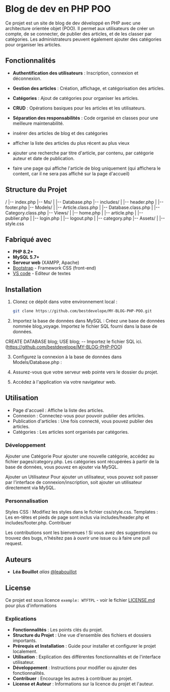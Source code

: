 # Blog de dev en PHP POO

Ce projet est un site de blog de dev développé en PHP avec une architecture orientée objet (POO). Il permet aux utilisateurs de créer un compte, de se connecter, de publier des articles, et de les classer par catégories. Les administrateurs peuvent également ajouter des catégories pour organiser les articles.

## Fonctionnalités

- **Authentification des utilisateurs** : Inscription, connexion et déconnexion.
- **Gestion des articles** : Création, affichage, et catégorisation des articles.
- **Catégories** : Ajout de catégories pour organiser les articles.
- **CRUD** : Opérations basiques pour les articles et les utilisateurs.
- **Séparation des responsabilités** : Code organisé en classes pour une meilleure maintenabilité.

- insérer des articles de blog et des catégories
- afficher la liste des articles du plus récent au plus vieux
- ajouter une recherche par titre d'article, par contenu, par catégorie auteur et date de publication.
- faire une page qui affiche l'article de blog uniquement (qui affichera le content, car il ne sera pas affiché sur la page d'accueil)

## Structure du Projet

/
|-- index.php
|-- Ms/
| |-- Database.php
|-- includes/
| |-- header.php
| |-- footer.php
|-- Models/
| |-- Article.class.php
| |-- Database.class.php
| |-- Category.class.php
|-- Views/
| |-- home.php
| |-- article.php
| |-- publier.php
| |-- login.php
| |-- logout.php
| |-- category.php
|-- Assets/
| |-- style.css

## Fabriqué avec

- **PHP 8.2+**
- **MySQL 5.7+**
- **Serveur web** (XAMPP, Apache)
- [Bootstrap](https://getbootstrap.com) - Framework CSS (front-end)
- [VS code](https://code.visualstudio.com) - Editeur de textes

## Installation

1. Clonez ce dépôt dans votre environnement local :

   ```bash
   git clone https://github.com/bestdevelope/MY-BLOG-PHP-POO.git
   ```

2. Importez la base de données dans MySQL :
   Créez une base de données nommée blog_voyage.
   Importez le fichier SQL fourni dans la base de données.

CREATE DATABASE blog;
USE blog;
-- Importez le fichier SQL ici. (https://github.com/bestdevelope/MY-BLOG-PHP-POO)

3. Configurez la connexion à la base de données dans Models/Database.php :

4. Assurez-vous que votre serveur web pointe vers le dossier du projet.

5. Accédez à l'application via votre navigateur web.

## Utilisation

- Page d'accueil : Affiche la liste des articles.
- Connexion : Connectez-vous pour pouvoir publier des articles.
- Publication d'articles : Une fois connecté, vous pouvez publier des articles.
- Catégories : Les articles sont organisés par catégories.

### Développement

Ajouter une Catégorie
Pour ajouter une nouvelle catégorie, accédez au fichier pages/category.php. Les catégories sont récupérées à partir de la base de données, vous pouvez en ajouter via MySQL.

Ajouter un Utilisateur
Pour ajouter un utilisateur, vous pouvez soit passer par l'interface de connexion/inscription, soit ajouter un utilisateur directement via MySQL.

### Personnalisation

Styles CSS : Modifiez les styles dans le fichier css/style.css.
Templates : Les en-têtes et pieds de page sont inclus via includes/header.php et includes/footer.php.
Contribuer

Les contributions sont les bienvenues ! Si vous avez des suggestions ou trouvez des bugs, n'hésitez pas à ouvrir une issue ou à faire une pull request.

## Auteurs

- **Léa Bouillot** _alias_ [@leabouillot](https://github.com/bestdevelope)

## License

Ce projet est sous licence `exemple: WTFTPL` - voir le fichier [LICENSE.md](LICENSE.md) pour plus d'informations

### Explications

- **Fonctionnalités** : Les points clés du projet.
- **Structure du Projet** : Une vue d'ensemble des fichiers et dossiers importants.
- **Prérequis et Installation** : Guide pour installer et configurer le projet localement.
- **Utilisation** : Explication des différentes fonctionnalités et de l'interface utilisateur.
- **Développement** : Instructions pour modifier ou ajouter des fonctionnalités.
- **Contribuer** : Encourage les autres à contribuer au projet.
- **License et Auteur** : Informations sur la licence du projet et l'auteur.
